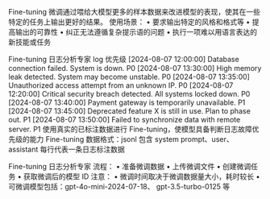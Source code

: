 Fine-tuning
微调通过喂给大模型更多的样本数据来改进模型的表现，使其在一些特定的任务上输出更好的结果。
使用场景：
• 要求输出特定的风格和格式等
• 提高输出的可靠性
• 纠正无法遵循复杂提示语的问题
• 执行一项难以用语言表达的新技能或任务


Fine-tuning 日志分析专家
log 优先级
[2024-08-07 12:00:00] Database connection failed. System is down. P0
[2024-08-07 13:30:00] High memory leak detected. System may become unstable. P0
[2024-08-07 13:35:00] Unauthorized access attempt from an unknown IP. P0
[2024-08-07 12:20:00] Critical security breach detected. All systems locked down. P0
[2024-08-07 13:40:00] Payment gateway is temporarily unavailable. P1
[2024-08-07 13:45:00] Deprecated feature X is still in use. Plan to phase out. P1
[2024-08-07 13:50:00] Failed to synchronize data with remote server. P1
使用真实的已标注数据进行 Fine-tuning，使模型具备判断日志故障优先级的能力
Fine-tuning 数据格式：jsonl
包含 system prompt、user、assistant
每行代表一条日志标注数据

Fine-tuning 日志分析专家
流程：
• 准备微调数据
• 上传微调文件
• 创建微调任务
• 获取微调后的模型 ID
注意：
• 微调时间取决于微调数据量大小，耗时较长
• 可微调模型包括：gpt-4o-mini-2024-07-18、
gpt-3.5-turbo-0125 等

